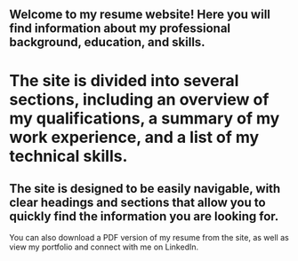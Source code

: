 ## Welcome to my resume website! Here you will find information about my professional background, education, and skills. 

# The site is divided into several sections, including an overview of my qualifications, a summary of my work experience, and a list of my technical skills.

## The site is designed to be easily navigable, with clear headings and sections that allow you to quickly find the information you are looking for.

You can also download a PDF version of my resume from the site, as well as view my portfolio and connect with me on LinkedIn.
